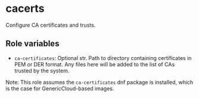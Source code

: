 # cacerts

Configure CA certificates and trusts.

## Role variables

- `ca-certificates`: Optional str. Path to directory containing certificates
  in PEM or DER format. Any files here will be added to the list of CAs trusted
  by the system.

Note: This role assumes the `ca-certificates` dnf package is installed, which
is the case for GenericCloud-based images.
